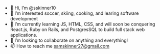 - 👋 Hi, I’m @sskinner10
- 👀 I’m interested soccer, skiing, cooking, and learing software development
- 🌱 I’m currently learning JS, HTML, CSS, and will soon be conquering React.js, Ruby on Rails, and PostgresSQL to build full stack web applications.
- 💞️ I’m looking to collaborate on anything and everything!
- 📫 How to reach me samskinner27@gmail.com

<!---
sskinner10/sskinner10 is a ✨ special ✨ repository because its `README.md` (this file) appears on your GitHub profile.
You can click the Preview link to take a look at your changes.
--->
